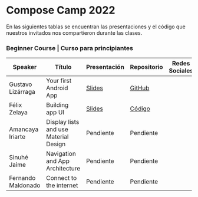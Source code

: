 # Compose Camp 2022

En las siguientes tablas se encuentran las presentaciones y el código que nuestros invitados nos compartieron durante las clases.

### Beginner Course | Curso para principiantes

| Speaker     | Título   | Presentación  | Repositorio | Redes Sociales |
|-------------|----------|---------------|-------------|----------------|
| Gustavo Lizárraga | Your first Android App | [Slides](https://speakerdeck.com/lizarragadev/jetpack-compose-overview) | [GitHub](https://github.com/lizarragadev/JetpackComposeDemo) |                |
| Félix Zelaya | Building app UI | [Slides](https://docs.google.com/presentation/d/1wsoeLqFuvbEZCg99P4vOFIuMK4ZDv3kva6GQw7GZy_4/edit#slide=id.g146c35be935_0_1116)| [Código](https://github.com/fazozela/Dia1Compose) | |
| Amancaya Iriarte | Display lists and use Material Design | Pendiente | Pendiente | |
| Sinuhé Jaime | Navigation and App Architecture | Pendiente | Pendiente |  |
| Fernando Maldonado | Connect to the internet | Pendiente | Pendiente |  |
